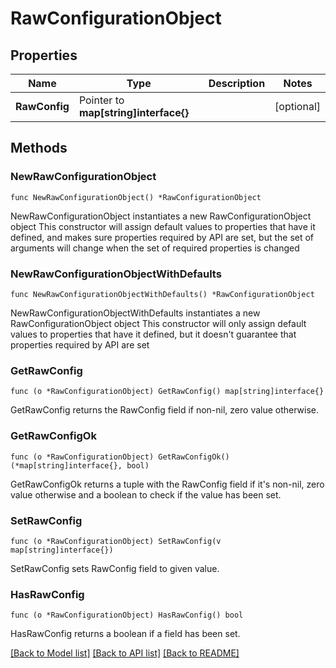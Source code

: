 # RawConfigurationObject

## Properties

Name | Type | Description | Notes
------------ | ------------- | ------------- | -------------
**RawConfig** | Pointer to **map[string]interface{}** |  | [optional]

## Methods

### NewRawConfigurationObject

`func NewRawConfigurationObject() *RawConfigurationObject`

NewRawConfigurationObject instantiates a new RawConfigurationObject object
This constructor will assign default values to properties that have it defined,
and makes sure properties required by API are set, but the set of arguments
will change when the set of required properties is changed

### NewRawConfigurationObjectWithDefaults

`func NewRawConfigurationObjectWithDefaults() *RawConfigurationObject`

NewRawConfigurationObjectWithDefaults instantiates a new RawConfigurationObject object
This constructor will only assign default values to properties that have it defined,
but it doesn't guarantee that properties required by API are set

### GetRawConfig

`func (o *RawConfigurationObject) GetRawConfig() map[string]interface{}`

GetRawConfig returns the RawConfig field if non-nil, zero value otherwise.

### GetRawConfigOk

`func (o *RawConfigurationObject) GetRawConfigOk() (*map[string]interface{}, bool)`

GetRawConfigOk returns a tuple with the RawConfig field if it's non-nil, zero value otherwise
and a boolean to check if the value has been set.

### SetRawConfig

`func (o *RawConfigurationObject) SetRawConfig(v map[string]interface{})`

SetRawConfig sets RawConfig field to given value.

### HasRawConfig

`func (o *RawConfigurationObject) HasRawConfig() bool`

HasRawConfig returns a boolean if a field has been set.

[[Back to Model list]](../README.md#documentation-for-models) [[Back to API list]](../README.md#documentation-for-api-endpoints) [[Back to README]](../README.md)
